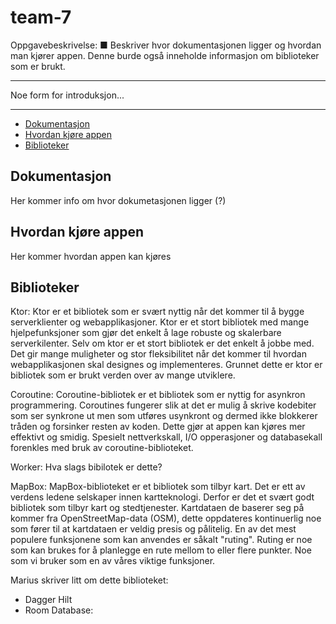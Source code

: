<h1> team-7 </h1>

Oppgavebeskrivelse:
■ Beskriver hvor dokumentasjonen ligger og hvordan man kjører
appen. Denne burde også inneholde informasjon om biblioteker
som er brukt.

***

Noe form for introduksjon...

***

* [Dokumentasjon](#dokumentasjon)
* [Hvordan kjøre appen](#hvordan-kjøre-appen)
* [Biblioteker](#biblioteker)


## Dokumentasjon

Her kommer info om hvor dokumetasjonen ligger (?)

## Hvordan kjøre appen

Her kommer hvordan appen kan kjøres

## Biblioteker

Ktor:
Ktor er et bibliotek som er svært nyttig når det kommer til å bygge serverklienter og webapplikasjoner. Ktor er et stort bibliotek med mange hjelpefunksjoner som gjør det enkelt å lage robuste og skalerbare serverkilenter. Selv om ktor er et stort bibliotek er det enkelt å jobbe med. Det gir mange muligheter og stor fleksibilitet når det kommer til hvordan webapplikasjonen skal designes og implementeres. Grunnet dette er ktor er bibliotek som er brukt verden over av mange utviklere. 

Coroutine:
Coroutine-bibliotek er et bibliotek som er nyttig for asynkron programmering. Coroutines fungerer slik at det er mulig å skrive kodebiter som ser synkrone ut men som utføres usynkront og dermed ikke blokkerer tråden og forsinker resten av koden. Dette gjør at appen kan kjøres mer effektivt og smidig. Spesielt nettverkskall, I/O opperasjoner og databasekall forenkles med bruk av coroutine-biblioteket.

Worker: Hva slags bibilotek er dette?

MapBox: 
MapBox-biblioteket er et bibliotek som tilbyr kart. Det er ett av verdens ledene selskaper innen kartteknologi. Derfor er det et svært godt bibliotek som tilbyr kart og stedtjenester. Kartdataen de baserer seg på kommer fra OpenStreetMap-data (OSM), dette oppdateres kontinuerlig noe som fører til at kartdataen er veldig presis og pålitelig. En av det mest populere funksjonene som kan anvendes er såkalt "ruting". Ruting er noe som kan brukes for å planlegge en rute mellom to eller flere punkter. Noe som vi bruker som en av våres viktige funksjoner. 

Marius skriver litt om dette biblioteket:
- Dagger Hilt
- Room Database: 
